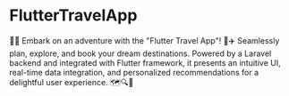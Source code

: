 # FlutterTravelApp
🌟🚀 Embark on an adventure with the "Flutter Travel App"! 📱✈️ Seamlessly plan, explore, and book your dream destinations. Powered by a Laravel backend and integrated with Flutter framework, it presents an intuitive UI, real-time data integration, and personalized recommendations for a delightful user experience. 🗺️🔍🎉
